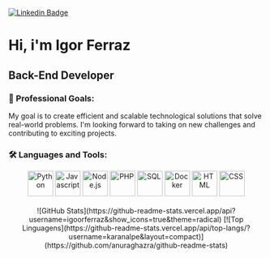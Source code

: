 [![Linkedin Badge](https://img.shields.io/badge/-LinkedIn-blue?style=flat-square&logo=Linkedin&logoColor=white&link=https://www.linkedin.com/in/igor-ferraz-85552b144/)](https://www.linkedin.com/in/igor-ferraz-85552b144/)

# Hi, i'm Igor Ferraz
## Back-End Developer

### 🎯 Professional Goals:

My goal is to create efficient and scalable technological solutions that solve real-world problems. I'm looking forward to taking on new challenges and contributing to exciting projects.

### 🛠️ Languages and Tools:
<div align="center">
  <img src="https://upload.wikimedia.org/wikipedia/commons/c/c3/Python-logo-notext.svg" alt="Python" width="50" height="50">
  <img src="https://upload.wikimedia.org/wikipedia/commons/9/99/Unofficial_JavaScript_logo_2.svg" alt="Javascript" width="50" height="50">
  <img src="https://upload.wikimedia.org/wikipedia/commons/d/d9/Node.js_logo.svg" alt="Node.js" width="50" height="50">
  <img src="https://www.php.net/images/logos/new-php-logo.svg" alt="PHP" width="50" height="50">
  <img src="https://upload.wikimedia.org/wikipedia/commons/0/0a/MySQL_textlogo.svg" alt="SQL" width="50" height="50">
  <img src="https://upload.wikimedia.org/wikipedia/commons/a/a7/Docker-svgrepo-com.svg" alt="Docker" width="50" height="50">
  <img src="https://upload.wikimedia.org/wikipedia/commons/6/61/HTML5_logo_and_wordmark.svg" alt="HTML" width="50" height="50">
  <img src="https://upload.wikimedia.org/wikipedia/commons/d/d5/CSS3_logo_and_wordmark.svg" alt="CSS" width="50" height="50">
</div>

<br>
<div align="center">
  ![GitHub Stats](https://github-readme-stats.vercel.app/api?username=igoorferraz&show_icons=true&theme=radical)
  [![Top Linguagens](https://github-readme-stats.vercel.app/api/top-langs/?username=karanalpe&layout=compact)](https://github.com/anuraghazra/github-readme-stats)
</div>

